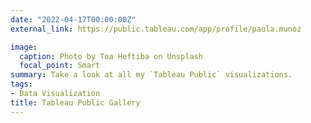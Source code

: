 ```yaml
---
date: "2022-04-17T00:00:00Z"
external_link: https://public.tableau.com/app/profile/paula.munoz

image:
  caption: Photo by Toa Heftiba on Unsplash
  focal_point: Smart
summary: Take a look at all my `Tableau Public` visualizations.
tags:
- Data Visualization
title: Tableau Public Gallery
---
```

